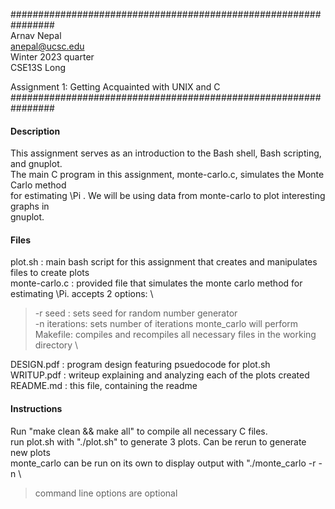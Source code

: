 ################################################################ \
Arnav Nepal \
anepal@ucsc.edu \
Winter 2023 quarter \
CSE13S Long

Assignment 1: Getting Acquainted with UNIX and C \
################################################################

#### Description

This assignment serves as an introduction to the Bash shell, Bash scripting, and gnuplot. \
The main C program in this assignment, monte-carlo.c, simulates the Monte Carlo method \
for estimating \Pi . We will be using data from monte-carlo to plot interesting graphs in \
gnuplot.

#### Files

plot.sh : main bash script for this assignment that creates and manipulates files to create plots \
monte-carlo.c : provided file that simulates the monte carlo method for estimating \Pi. accepts 2 options: \
> -r seed : sets seed for random number generator \
> -n iterations: sets number of iterations monte\_carlo will perform
Makefile: compiles and recompiles all necessary files in the working directory \

DESIGN.pdf : program design featuring psuedocode for plot.sh \
WRITUP.pdf : writeup explaining and analyzing each of the plots created \
README.md : this file, containing the readme

#### Instructions

Run "make clean && make all" to compile all necessary C files. \
run plot.sh with "./plot.sh" to generate 3 plots. Can be rerun to generate new plots \
monte\_carlo can be run on its own to display output with "./monte\_carlo -r <seed> -n <iter> \
>command line options are optional

